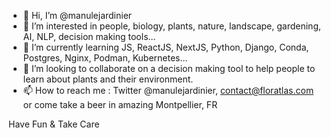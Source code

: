 - 👋 Hi, I’m @manulejardinier
- 👀 I’m interested in people, biology, plants, nature, landscape, gardening, AI, NLP, decision making tools...
- 🌱 I’m currently learning JS, ReactJS, NextJS, Python, Django, Conda, Postgres, Nginx, Podman, Kubernetes...
- 💞️ I’m looking to collaborate on a decision making tool to help people to learn about plants and their environment.
- 📫 How to reach me : Twitter @manulejardinier, contact@floratlas.com or come take a beer in amazing Montpellier, FR

Have Fun & Take Care

<!---
manulejardinier/manulejardinier is a ✨ special ✨ repository because its `README.md` (this file) appears on your GitHub profile.
You can click the Preview link to take a look at your changes.
--->
